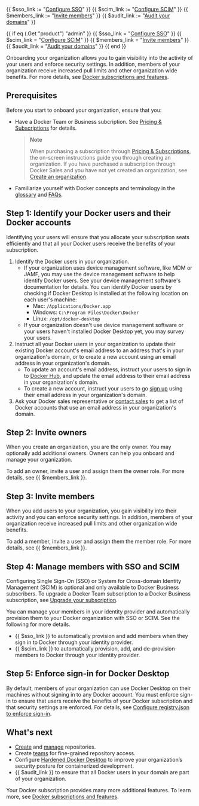{{ $sso_link := "[Configure SSO](/single-sign-on/)" }}
{{ $scim_link := "[Configure SCIM](/docker-hub/scim/)" }}
{{ $members_link := "[Invite members](/docker-hub/members/)" }}
{{ $audit_link := "[Audit your domains](/docker-hub/domain-audit/)" }}

{{ if eq (.Get "product") "admin" }}
  {{ $sso_link = "[Configure SSO](/admin/organization/security-settings/sso/)" }}
  {{ $scim_link = "[Configure SCIM](/admin/organization/security-settings/scim/)" }}
  {{ $members_link = "[Invite members](/admin/organization/members/)" }}
  {{ $audit_link = "[Audit your domains](/admin/organization/security-settings/domains/)" }}
{{ end }}

Onboarding your organization allows you to gain visibility into the activity of your users and enforce security settings. In addition, members of your organization receive increased pull limits and other organization wide benefits. For more details, see [Docker subscriptions and features](/subscription/details/).

## Prerequisites

Before you start to onboard your organization, ensure that you:
- Have a Docker Team or Business subcription. See [Pricing & Subscriptions](https://www.docker.com/pricing/) for details.

  > **Note**
  >
  > When purchasing a subscription through [Pricing & Subscriptions](https://www.docker.com/pricing/), the on-screen instructions guide you through creating an organization. If you have purchased a subscription through Docker Sales and you have not yet created an organization, see [Create an organization](/docker-hub/orgs#create-an-organization).

- Familiarize yourself with Docker concepts and terminology in the [glossary](/glossary/) and [FAQs](/docker-hub/general-faqs/).

## Step 1: Identify your Docker users and their Docker accounts

Identifying your users will ensure that you allocate your subscription seats efficiently and that all your Docker users receive the benefits of your subscription.

1. Identify the Docker users in your organization.
   - If your organization uses device management software, like MDM or JAMF, you may use the device management software to help identify Docker users. See your device management software's documentation for details. You can identify Docker users by checking if Docker Desktop is installed at the following location on each user's machine:
      - Mac: `/Applications/Docker.app`
      - Windows: `C:\Program Files\Docker\Docker`
      - Linux: `/opt/docker-desktop`
   - If your organization doesn't use device management software or your users haven't installed Docker Desktop yet, you may survey your users.
2. Instruct all your Docker users in your organization to update their existing Docker account's email address to an address that's in your organization's domain, or to create a new account using an email address in your organization's domain.
   - To update an account's email address, instruct your users to sign in to [Docker Hub](https://hub.docker.com), and update the email address to their email address in your organization's domain.
   - To create a new account, instruct your users to go [sign up](https://hub.docker.com/signup) using their email address in your organization's domain.
3. Ask your Docker sales representative or [contact sales](https://www.docker.com/pricing/contact-sales/) to get a list of Docker accounts that use an email address in your organization's domain.

## Step 2: Invite owners

When you create an organization, you are the only owner. You may optionally add additional owners. Owners can help you onboard and manage your organization.

To add an owner, invite a user and assign them the owner role. For more details, see {{ $members_link }}.

## Step 3: Invite members

When you add users to your organization, you gain visibility into their activity and you can enforce security settings. In addition, members of your organization receive increased pull limits and other organization wide benefits.

To add a member, invite a user and assign them the member role. For more details, see {{ $members_link }}.

## Step 4: Manage members with SSO and SCIM

Configuring Single Sign-On (SSO) or System for Cross-domain Identity Management (SCIM) is optional and only available to Docker Business subscribers. To upgrade a Docker Team subscription to a Docker Business subscription, see [Upgrade your subscription](/subscription/upgrade/).

You can manage your members in your identity provider and automatically provision them to your Docker organization with SSO or SCIM. See the following for more details.
   - {{ $sso_link }} to automatically provision and add members when they sign in to Docker through your identity provider.
   - {{ $scim_link }} to automatically provision, add, and de-provision members to Docker through your identity provider.


## Step 5: Enforce sign-in for Docker Desktop

By default, members of your organization can use Docker Desktop on their machines without signing in to any Docker account. You must enforce sign-in to ensure that users receive the benefits of your Docker subscription and that security settings are enforced. For details, see [Configure registry.json to enforce sign-in](/docker-hub/configure-sign-in/).

## What's next

- [Create](/docker-hub/repos/create/) and [manage](/docker-hub/repos/) repositories.
- Create [teams](/docker-hub/manage-a-team/) for fine-grained repository access.
- Configure [Hardened Docker Desktop](/desktop/hardened-desktop/) to improve your organization’s security posture for containerized development.
- {{ $audit_link }} to ensure that all Docker users in your domain are part of your organization.

Your Docker subscription provides many more additional features. To learn more, see [Docker subscriptions and features](/subscription/details/).
